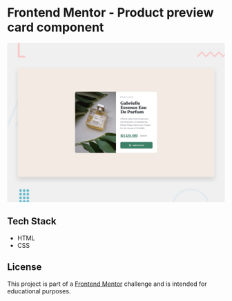 # Frontend Mentor - Product preview card component

![Design preview for the Product preview card component coding challenge](./design/desktop-preview.jpg)

## Tech Stack
- HTML
- CSS

## License
This project is part of a [Frontend Mentor](https://www.frontendmentor.io) challenge and is intended for educational purposes.
